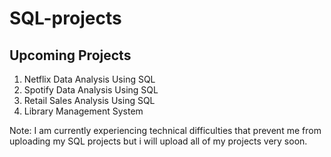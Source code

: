 # SQL-projects

## Upcoming Projects

1. Netflix Data Analysis Using SQL
2. Spotify Data Analysis Using SQL
3. Retail Sales Analysis Using SQL
4. Library Management System










Note: I am currently experiencing technical difficulties that prevent me from uploading my SQL projects but i will upload all of my projects very soon.
